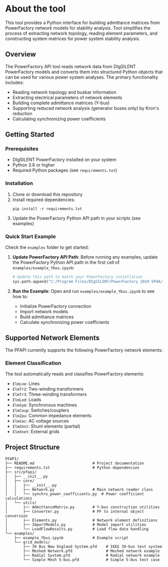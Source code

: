 # About the tool

This tool provides a Python interface for building admittance matrices from PowerFactory network models for stability analysis. Tool simplifies the process of extracting network topology, reading element parameters, and constructing system matrices for power system stability analysis.

## Overview

The PowerFactory API tool reads network data from DIgSILENT PowerFactory models and converts them into structured Python objects that can be used for various power system analyses. The primary functionality includes:

- Reading network topology and busbar information
- Extracting electrical parameters of network elements
- Building complete admittance matrices (Y-bus)
- Supporting reduced network analysis (generator buses only) by Kron's reduction
- Calculating synchronizing power coefficients


## Getting Started

### Prerequisites

- DIgSILENT PowerFactory installed on your system
- Python 3.8 or higher
- Required Python packages (see `requirements.txt`)

### Installation

1. Clone or download this repository
2. Install required dependencies:
   ```
   pip install -r requirements.txt
   ```
3. Update the PowerFactory Python API path in your scripts (see examples)

### Quick Start Example

Check the `examples` folder to get started:

1. **Update PowerFactory API Path**: Before running any examples, update the PowerFactory Python API path in the first cell of `examples/example_Ybus.ipynb`:
   
   ```python
   # Update this path to match your PowerFactory installation
   sys.path.append("C:/Program Files/DIgSILENT/PowerFactory 2024 SP4A/Python/3.12")
   ```

2. **Run the Example**: Open and run `examples/example_Ybus.ipynb` to see how to:
   - Initialize PowerFactory connection
   - Import network models
   - Build admittance matrices
   - Calculate synchronizing power coefficients

## Supported Network Elements

The PFAPI currently supports the following PowerFactory network elements:

### Element Classification

The tool automatically reads and classifies PowerFactory elements:
- `ElmLne`: Lines
- `ElmTr2`: Two-winding transformers
- `ElmTr3`: Three-winding transformers
- `ElmLod`: Loads
- `ElmSym`: Synchronous machines
- `ElmCoup`: Switches/couplers
- `ElmZpu`: Common impedance elements
- `ElmVac`: AC voltage sources
- `ElmShnt`: Shunt elements (partial)
- `ElmXnet`: External grids

## Project Structure

```
PFAPI/
├── README.md                          # Project documentation
├── requirements.txt                   # Python dependencies
├── src/pfapi/
│   ├── __init__.py
│   ├── core/
│   │   ├── __init__.py
│   │   ├── Network.py                 # Main network reader class
│   │   └── synchro_power_coefficients.py  # Power coefficient calculations
│   └── utils/
│       ├── AdmittanceMatrix.py        # Y-bus construction utilities
│       ├── Converter.py               # PF to internal object conversion
│       ├── Elements.py                # Network element definitions
│       ├── ImportModels.py            # Model import utilities
│       └── LoadFlowResults.py         # Load flow data handling
└── examples/
    ├── example_Ybus.ipynb             # Example script
    └── grid_models/
        ├── 39 Bus New England System.pfd    # IEEE 39-bus test system
        ├── Meshed Network.pfd               # Meshed network example
        ├── Radial System.pfd                # Radial network example
        └── Simple Mesh 5-bus.pfd            # Simple 5-bus test case
```